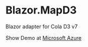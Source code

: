 # Blazor.MapD3
Blazor adapter for Cola D3 v7

Show Demo at [Microsoft Azure](https://teraword-blazor-mapd3.azurewebsites.net)



